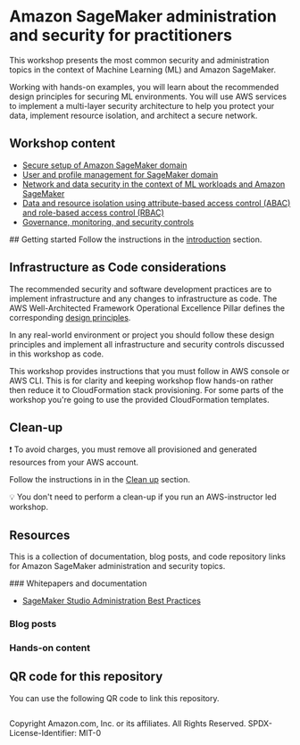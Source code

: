 # Amazon SageMaker administration and security for practitioners
This workshop presents the most common security and administration topics in the context of Machine Learning (ML) and Amazon SageMaker.

Working with hands-on examples, you will learn about the recommended design principles for securing ML environments. You will use AWS services to implement a multi-layer security architecture to help you protect your data, implement resource isolation, and architect a secure network.

## Workshop content
- [Secure setup of Amazon SageMaker domain](content/01-lab-01/lab-01.md)
- [User and profile management for SageMaker domain](content/01-lab-01/lab-01.md)
- [Network and data security in the context of ML workloads and Amazon SageMaker](](content/01-lab-01/lab-01.md)) 
- [Data and resource isolation using attribute-based access control (ABAC) and role-based access control (RBAC)](content/02-lab-02/lab-02.md)
- [Governance, monitoring, and security controls](content/03-lab-03/lab-03.md)

## Getting started
Follow the instructions in the [introduction](content/00-introduction/introduction.md) section.

## Infrastructure as Code considerations
The recommended security and software development practices are to implement infrastructure and any changes to infrastructure as code. 
The AWS Well-Architected Framework Operational Excellence Pillar defines the corresponding [design principles](https://docs.aws.amazon.com/wellarchitected/latest/operational-excellence-pillar/design-principles.html).

In any real-world environment or project you should follow these design principles and implement all infrastructure and security controls discussed in this workshop as code.

This workshop provides instructions that you must follow in AWS console or AWS CLI. This is for clarity and keeping workshop flow hands-on rather then reduce it to CloudFormation stack provisioning. For some parts of the workshop you're going to use the provided CloudFormation templates.

## Clean-up
❗ To avoid charges, you must remove all provisioned and generated resources from your AWS account. 

Follow the instructions in in the [Clean up](content/900-clean-up/clean-up.md) section.

💡 You don't need to perform a clean-up if you run an AWS-instructor led workshop.

## Resources
This is a collection of documentation, blog posts, and code repository links for Amazon SageMaker administration and security topics.

### Whitepapers and documentation
- [SageMaker Studio Administration Best Practices](https://docs.aws.amazon.com/whitepapers/latest/sagemaker-studio-admin-best-practices/network-management.html)

### Blog posts

### Hands-on content

## QR code for this repository
You can use the following QR code to link this repository.

![]()

Copyright Amazon.com, Inc. or its affiliates. All Rights Reserved.
SPDX-License-Identifier: MIT-0